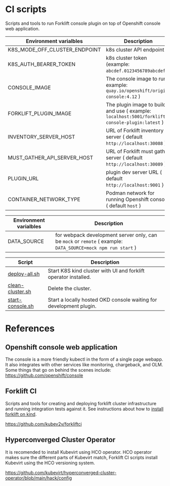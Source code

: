 # CI scripts

Scripts and tools to run Forklift console plugin on top of Openshift console web application.

| Environment varialbles | Description  |
| -------|--------------|
| K8S_MODE_OFF_CLUSTER_ENDPOINT | k8s cluster API endpoint |
| K8S_AUTH_BEARER_TOKEN | k8s cluster token (example: `abcdef.0123456789abcdef` ) |
| CONSOLE_IMAGE | The console image to run ( example: `quay.io/openshift/origin-console:4.12` )|
| FORKLIFT_PLUGIN_IMAGE | The plugin image to build and use ( example: `localhost:5001/forklift-console-plugin:latest` )|
| INVENTORY_SERVER_HOST | URL of Forklift inventory server ( default `http://localhost:30088` )|
| MUST_GATHER_API_SERVER_HOST | URL of Forklift must gather server ( default `http://localhost:30089` )|
| PLUGIN_URL | plugin dev server URL ( default `http://localhost:9001` } |
| CONTAINER_NETWORK_TYPE | Podman network for running Openshift console (  default `host` ) |

| Environment varialbles | Description  |
| -------|--------------|
| DATA_SOURCE | for webpack development server only, can be `mock` or `remote` ( example: `DATA_SOURCE=mock npm run start` ) |

| Script | Description  |
| -------|--------------|
| [deploy-all.sh](./deploy-all.sh) | Start K8S kind cluster with UI and forklift operator installed. |
| [clean-cluster.sh](./clean-cluster.sh) | Delete the cluster. |
| [start-console.sh](./start-console.sh) | Start a locally hosted OKD console waiting for development plugin. |

# References

## Openshift console web application

The console is a more friendly kubectl in the form of a single page webapp. It also integrates with other services like monitoring, chargeback, and OLM. Some things that go on behind the scenes include:
https://github.com/openshift/console

## Forklift CI

Scripts and tools for creating and deploying forklift cluster infrastructure and running integration tests against it.
See instructions about how to [install forklift on kind](https://github.com/kubev2v/forkliftci).

https://github.com/kubev2v/forkliftci

## Hyperconverged Cluster Operator

It is recomended to install Kubevirt using HCO operator. HCO operator makes sure the different parts of Kubevirt match, Forklift CI scripts install Kubevirt using the HCO versioning system.

https://github.com/kubevirt/hyperconverged-cluster-operator/blob/main/hack/config
